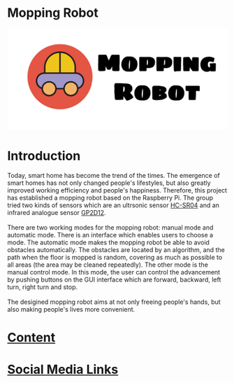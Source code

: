 # Mopping Robot
![image1](image/3490A24A-552C-4A5A-850C-9D20AC22EBC9.JPEG)     

# Introduction
Today, smart home has become the trend of the times. The emergence of smart homes has not only changed people's lifestyles, but also greatly improved working efficiency and people's happiness. Therefore, this project has established a mopping robot based on the Raspberry Pi. The group tried two kinds of sensors which are an ultrsonic sensor [HC-SR04](https://cdn.sparkfun.com/datasheets/Sensors/Proximity/HCSR04.pdf) and an infrared analogue sensor [GP2D12](https://engineering.purdue.edu/ME588/SpecSheets/sharp_gp2d12.pdf).<br>   
There are two working modes for the mopping robot: manual mode and automatic mode. There is an interface which enables users to choose a mode. The automatic mode makes the mopping robot be able to avoid obstacles automatically. The obstacles are located by an algorithm, and the path when the floor is mopped is random, covering as much as possible to all areas (the area may be cleaned repeatedly). The other mode is the manual control mode. In this mode, the user can control the advancement by pushing buttons on the GUI interface which are forward, backward, left turn, right turn and stop.<br>     
The desigined mopping robot aims at not only freeing people's hands, but also making people's lives more convenient.<br>      

# [Content](https://github.com/tongpozhang/MoppingRobot/wiki)

# [Social Media Links](https://github.com/tongpozhang/MoppingRobot/wiki/Social-Media-Links)
